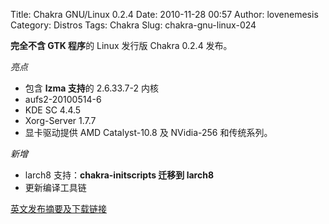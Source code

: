 Title: Chakra GNU/Linux 0.2.4
Date: 2010-11-28 00:57
Author: lovenemesis
Category: Distros
Tags: Chakra
Slug: chakra-gnu-linux-024

**完全不含 GTK 程序**的 Linux 发行版 Chakra 0.2.4 发布。

*亮点*

-   包含 **lzma 支持**的 2.6.33.7-2 内核
-   aufs2-20100514-6
-   KDE SC 4.4.5
-   Xorg-Server 1.7.7
-   显卡驱动提供 AMD Catalyst-10.8 及 NVidia-256 和传统系列。

*新增*

-   larch8 支持：**chakra-initscripts 迁移到 larch8**
-   更新编译工具链

[英文发布摘要及下载链接](http://chakra-project.org/news/index.php?/archives/116-Chakra-GNULinux-0.2.4-released.html)
